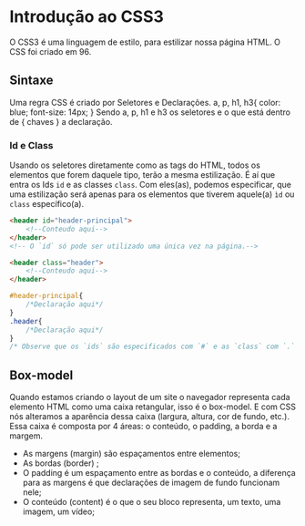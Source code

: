 # Introdução ao CSS3
O CSS3 é uma linguagem de estilo, para estilizar nossa página HTML. O CSS foi criado em 96.

## Sintaxe
Uma regra CSS é criado por Seletores e Declarações.
    a, p, h1, h3{
        color: blue;
        font-size: 14px;
    }
Sendo a, p, h1 e h3 os seletores e o que está dentro de { chaves } a declaração.

### Id e Class
Usando os seletores diretamente como as tags do HTML, todos os elementos que forem daquele tipo, terão a mesma estilização.
É aí que entra os Ids `id` e as classes `class`.
Com eles(as), podemos especificar, que uma estilização será apenas para os elementos que tiverem aquele(a) `ìd` ou `class` específico(a).
```html
<header id="header-principal"> 
    <!--Conteudo aqui-->
</header>
<!-- O `id` só pode ser utilizado uma única vez na página.-->

<header class="header"> 
    <!--Conteudo aqui-->
</header>
```
```css
#header-principal{
    /*Declaração aqui*/
}
.header{
    /*Declaração aqui*/
}
/* Observe que os `ids` são especificados com `#` e as `class` com `.` */
```

## Box-model
Quando estamos criando o layout de um site o navegador representa cada elemento HTML  como uma caixa retangular, isso é o box-model. E com CSS nós alteramos a aparência dessa caixa (largura, altura, cor de fundo, etc.). Essa caixa é composta por 4 áreas: o conteúdo, o padding, a borda e a margem.

* As margens (margin) são espaçamentos entre elementos;
* As bordas (border) ;
* O padding é um espaçamento entre as bordas e o conteúdo, a diferença para as margens é que declarações de imagem de fundo funcionam nele;
* O conteúdo (content) é o que o seu bloco representa, um texto, uma imagem, um vídeo;
